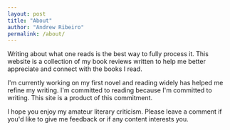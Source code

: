 ```yaml
---
layout: post
title: "About"
author: "Andrew Ribeiro"
permalink: /about/
---
```


Writing about what one reads is the best way to fully process it. This website is a collection of my book reviews written to help me better appreciate and connect with the books I read. 

I'm currently working on my first novel and reading widely has helped me refine my writing. I'm committed to reading because I'm committed to writing. This site is a product of this commitment. 

I hope you enjoy my amateur literary criticism. Please leave a comment if you'd like to give me feedback or if any content interests you. 
